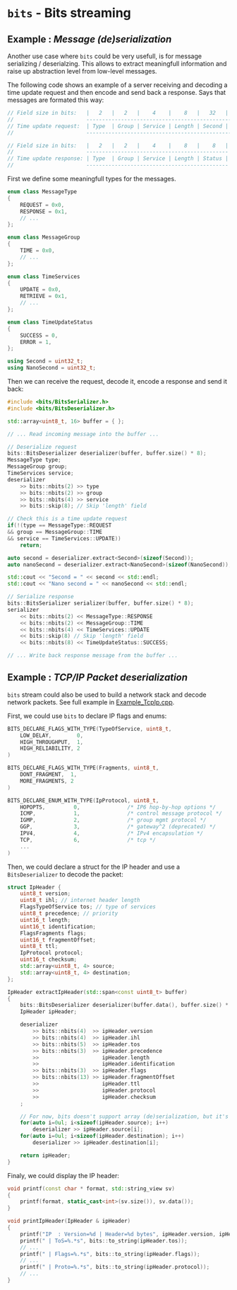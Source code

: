 `bits` - Bits streaming
=================================

## Example : _Message (de)serialization_
Another use case where `bits` could be very usefull, is for message serializing / deserialzing. This allows to extract meaningfull information and raise up abstraction level from low-level messages.

The following code shows an example of a server receiving and decoding a time update request and then encode and send back a response. Says that messages are formated this way:
```c++
// Field size in bits:   |   2   |   2   |    4    |    8   |   32   |     32     |
//                       ---------------------------------------------------------
// Time update request:  | Type  | Group | Service | Length | Second | Nanosecond |
//                       ---------------------------------------------------------

// Field size in bits:   |   2   |   2   |    4    |    8   |    8   |
//                       ---------------------------------------------
// Time update response: | Type  | Group | Service | Length | Status |
//                       ---------------------------------------------
```

First we define some meaningfull types for the messages.
```c++
enum class MessageType
{
    REQUEST = 0x0,
    RESPONSE = 0x1,
    // ...
};

enum class MessageGroup
{
    TIME = 0x0,
    // ...
};

enum class TimeServices
{
    UPDATE = 0x0,
    RETRIEVE = 0x1,
    // ...
};

enum class TimeUpdateStatus
{
    SUCCESS = 0,
    ERROR = 1,
};

using Second = uint32_t;
using NanoSecond = uint32_t;
````

Then we can receive the request, decode it, encode a response and send it back:
```c++
#include <bits/BitsSerializer.h>
#include <bits/BitsDeserializer.h>

std::array<uint8_t, 16> buffer = { };

// ... Read incoming message into the buffer ...

// Deserialize request
bits::BitsDeserializer deserializer(buffer, buffer.size() * 8);
MessageType type;
MessageGroup group;
TimeServices service;
deserializer
    >> bits::nbits(2) >> type
    >> bits::nbits(2) >> group
    >> bits::nbits(4) >> service
    >> bits::skip(8); // Skip 'length' field

// Check this is a time update request
if(!(type == MessageType::REQUEST
&& group == MessageGroup::TIME
&& service == TimeServices::UPDATE))
    return;

auto second = deserializer.extract<Second>(sizeof(Second));
auto nanoSecond = deserializer.extract<NanoSecond>(sizeof(NanoSecond));

std::cout << "Second = " << second << std::endl;
std::cout << "Nano second = " << nanoSecond << std::endl;

// Serialize response
bits::BitsSerializer serializer(buffer, buffer.size() * 8);
serializer
    << bits::nbits(2) << MessageType::RESPONSE
    << bits::nbits(2) << MessageGroup::TIME
    << bits::nbits(4) << TimeServices::UPDATE
    << bits::skip(8) // Skip 'length' field
    << bits::nbits(8) << TimeUpdateStatus::SUCCESS;

// ... Write back response message from the buffer ...
```

## Example : _TCP/IP Packet deserialization_
`bits` stream could also be used to build a network stack and decode network packets. See full example in [Example_TcpIp.cpp](examples/Example_TcpIp.cpp).

First, we could use `bits` to declare IP flags and enums:
```c++
BITS_DECLARE_FLAGS_WITH_TYPE(TypeOfService, uint8_t,
    LOW_DELAY,        0,
    HIGH_THROUGHPUT,  1,
    HIGH_RELIABILITY, 2
)

BITS_DECLARE_FLAGS_WITH_TYPE(Fragments, uint8_t,
    DONT_FRAGMENT,  1,
    MORE_FRAGMENTS, 2
)

BITS_DECLARE_ENUM_WITH_TYPE(IpProtocol, uint8_t,
    HOPOPTS,         0,               /* IP6 hop-by-hop options */
    ICMP,            1,               /* control message protocol */
    IGMP,            2,               /* group mgmt protocol */
    GGP,             3,               /* gateway^2 (deprecated) */
    IPV4,            4,               /* IPv4 encapsulation */
    TCP,             6,               /* tcp */
    ...
)
```
Then, we could declare a struct for the IP header and use a `BitsDeserializer` to decode the packet:
```c++
struct IpHeader {
    uint8_t version;
    uint8_t ihl; // internet header length
    FlagsTypeOfService tos; // type of services
    uint8_t precedence; // priority
    uint16_t length;
    uint16_t identification;
    FlagsFragments flags;
    uint16_t fragmentOffset;
    uint8_t ttl;
    IpProtocol protocol;
    uint16_t checksum;
    std::array<uint8_t, 4> source;
    std::array<uint8_t, 4> destination;
};

IpHeader extractIpHeader(std::span<const uint8_t> buffer)
{
    bits::BitsDeserializer deserializer(buffer.data(), buffer.size() * CHAR_BIT);
    IpHeader ipHeader;

    deserializer
        >> bits::nbits(4)  >> ipHeader.version
        >> bits::nbits(4)  >> ipHeader.ihl
        >> bits::nbits(5)  >> ipHeader.tos
        >> bits::nbits(3)  >> ipHeader.precedence
        >>                    ipHeader.length
        >>                    ipHeader.identification
        >> bits::nbits(3)  >> ipHeader.flags
        >> bits::nbits(13) >> ipHeader.fragmentOffset
        >>                    ipHeader.ttl
        >>                    ipHeader.protocol
        >>                    ipHeader.checksum
    ;

    // For now, bits doesn't support array (de)serialization, but it's coming soon :-)
    for(auto i=0ul; i<sizeof(ipHeader.source); i++)
        deserializer >> ipHeader.source[i];
    for(auto i=0ul; i<sizeof(ipHeader.destination); i++)
        deserializer >> ipHeader.destination[i];

    return ipHeader;
}
```

Finaly, we could display the IP header:
```c++
void printf(const char * format, std::string_view sv)
{
    printf(format, static_cast<int>(sv.size()), sv.data());
}

void printIpHeader(IpHeader & ipHeader)
{
    printf("IP  : Version=%d | Header=%d bytes", ipHeader.version, ipHeader.ihl * 4);
    printf(" | ToS=%.*s", bits::to_string(ipHeader.tos));
    // ...
    printf(" | Flags=%.*s", bits::to_string(ipHeader.flags));
    // ...
    printf(" | Proto=%.*s", bits::to_string(ipHeader.protocol));
    // ...
}
```